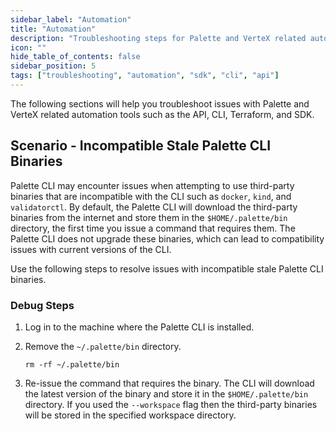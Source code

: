 ```yaml
---
sidebar_label: "Automation"
title: "Automation"
description: "Troubleshooting steps for Palette and VerteX related automation tools such as the SDK, CLI, and API."
icon: ""
hide_table_of_contents: false
sidebar_position: 5
tags: ["troubleshooting", "automation", "sdk", "cli", "api"]
---
```


The following sections will help you troubleshoot issues with Palette and VerteX related automation tools such as the
API, CLI, Terraform, and SDK.

## Scenario - Incompatible Stale Palette CLI Binaries

Palette CLI may encounter issues when attempting to use third-party binaries that are incompatible with the CLI such as
`docker`, `kind`, and `validatorctl`. By default, the Palette CLI will download the third-party binaries from the
internet and store them in the `$HOME/.palette/bin` directory, the first time you issue a command that requires them.
The Palette CLI does not upgrade these binaries, which can lead to compatibility issues with current versions of the CLI.

Use the following steps to resolve issues with incompatible stale Palette CLI binaries.

### Debug Steps

1. Log in to the machine where the Palette CLI is installed.

2. Remove the `~/.palette/bin` directory.

   ```shell
   rm -rf ~/.palette/bin
   ```

3. Re-issue the command that requires the binary. The CLI will download the latest version of the binary and store it in
   the `$HOME/.palette/bin` directory. If you used the `--workspace` flag then the third-party binaries will be stored
   in the specified workspace directory.
